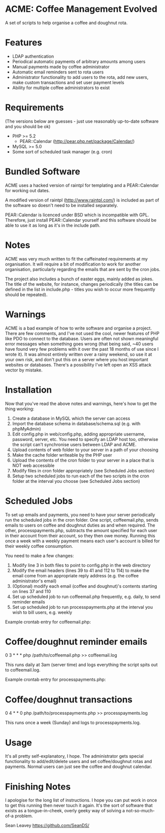 ACME: Coffee Management Evolved
===============================

A set of scripts to help organise a coffee and doughnut rota.

Features
========

* LDAP authentication
* Periodical automatic payments of arbitrary amounts among users
* Manual payments made by coffee administrator
* Automatic email reminders sent to rota users
* Administrator functionality to add users to the rota, add new users, make custom transactions and set user payment levels
* Ability for multiple coffee administrators to exist

Requirements
============

(The versions below are guesses - just use reasonably up-to-date software and you should be ok)

* PHP >= 5.2
  * PEAR::Calendar (http://pear.php.net/package/Calendar/)
* MySQL >= 5.0
* Some sort of scheduled task manager (e.g. cron)

Bundled Software
================

ACME uses a hacked version of raintpl for templating and a PEAR::Calendar for working out dates.

A modified version of raintpl (http://www.raintpl.com/) is included as part of the software so doesn't need to be installed separately.

PEAR::Calendar is licenced under BSD which is incompatible with GPL. Therefore, just install PEAR::Calendar yourself and this software should be able to use it as long as it's in the include path.

Notes
=====

ACME was very much written to fit the caffeinated requirements at my organisation. It will require a bit of modification to work for another organisation, particularly regarding the emails that are sent by the cron jobs.

The project also includes a bunch of easter eggs, mainly added as jokes. The title of the website, for instance, changes periodically (the titles can be defined in the list in include.php - titles you wish to occur more frequently should be repeated).

Warnings
========

ACME is a bad example of how to write software and organise a project. There are few comments, and I've not used the cool, newer features of PHP like PDO to connect to the database. Users are often not shown meaningful error messages when something goes wrong (that being said, ~40 users have found very few problems with it over the past 18 months of use since I wrote it). It was almost entirely written over a rainy weekend, so use it at your own risk, and don't put this on a server where you host important websites or databases. There's a possibility I've left open an XSS attack vector by mistake.

Installation
============

Now that you've read the above notes and warnings, here's how to get the thing working:

1. Create a database in MySQL which the server can access
2. Import the database schema in database/schema.sql (e.g. with phpMyAdmin)
3. Edit config.php in web/config.php, adding appropriate username, password, server, etc. You need to specify an LDAP host too, otherwise the script can't synchronise users between LDAP and ACME.
4. Upload contents of web folder to your server in a path of your choosing
5. Make the cache folder writeable by the PHP user
6. Upload the contents of the cron folder to your server in a place that is NOT web accessible
7. Modify files in cron folder appropriately (see Scheduled Jobs section)
8. Setup two scheduled jobs to run each of the two scripts in the cron folder at the interval you choose (see Scheduled Jobs section)

Scheduled Jobs
==============

To set up emails and payments, you need to have your server periodically run the scheduled jobs in the cron folder. One script, coffeemail.php, sends emails to users on coffee and doughnut duties as and when required. The other, processpayments.php, subtracts the amount specified for each user in their account from their account, so they then owe money. Running this once a week with a weekly payment means each user's account is billed for their weekly coffee consumption.

You need to make a few changes:

1. Modify line 3 in both files to point to config.php in the web directory
2. Modify the email headers (lines 39 to 41 and 112 to 114) to make the email come from an appropriate reply address (e.g. the coffee administrator's email)
3. (Optional) modify each email (coffee and doughnut)'s contents starting on lines 37 and 110
4. Set up scheduled job to run coffeemail.php frequently, e.g. daily, to send reminder emails
5. Set up scheduled job to run processpayments.php at the interval you wish to bill users, e.g. weekly

Example crontab entry for coffeemail.php:

# Coffee/doughnut reminder emails
0 3 * * * php /path/to/coffeemail.php >> coffeemail.log

This runs daily at 3am (server time) and logs everything the script spits out to coffeemail.log.

Example crontab entry for processpayments.php:

# Coffee/doughnut transactions
0 4 * * 0 php /path/to/processpayments.php >> processpayments.log

This runs once a week (Sunday) and logs to processpayments.log.

Usage
=====

It's all pretty self-explanatory, I hope. The administrator gets special functionality to add/edit/delete users and set coffee/doughnut rotas and payments. Normal users can just see the coffee and doughnut calendar.

Finishing Notes
===============

I apologise for the long list of instructions. I hope you can put work in once to get this running then never touch it again. It's the sort of software that exists as a tongue-in-cheek, overly geeky way of solving a not-so-much-of-a problem.

Sean Leavey
https://github.com/SeanDS/